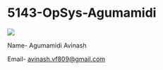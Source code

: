 # 5143-OpSys-Agumamidi

![](https://avatars0.githubusercontent.com/u/16827986?v=3&s=460)

Name- Agumamidi Avinash

Email- avinash.vf809@gmail.com
